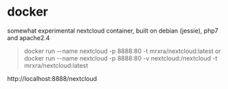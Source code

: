 # docker
somewhat experimental nextcloud container, built on debian (jessie), php7 and apache2.4

>docker run --name nextcloud -p 8888:80 -t mrxra/nextcloud:latest
or
>docker run --name nextcloud -p 8888:80 -v nextcloud:/nextcloud -t mrxra/nextcloud:latest

http://localhost:8888/nextcloud
